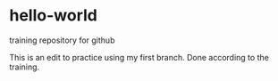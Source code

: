 # hello-world
training repository for github

This is an edit to practice using my first branch.  Done according to the training.
